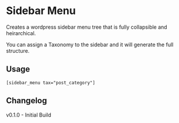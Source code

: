 # Sidebar Menu

Creates a wordpress sidebar menu tree that is fully collapsible and heirarchical. 

You can assign a Taxonomy to the sidebar and it will generate the full structure.

## Usage

`[sidebar_menu tax="post_category"]`

## Changelog

v0.1.0 - Initial Build